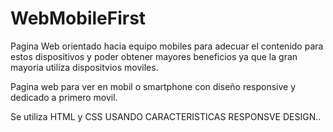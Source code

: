 # WebMobileFirst

Pagina Web orientado hacia equipo mobiles para adecuar el contenido para estos dispositivos y poder obtener mayores beneficios ya que la gran mayoria utiliza dispositvios moviles.

Pagina web para ver en mobil o smartphone con diseño responsive y dedicado a primero movil.

Se utiliza HTML y CSS USANDO CARACTERISTICAS RESPONSVE DESIGN..

